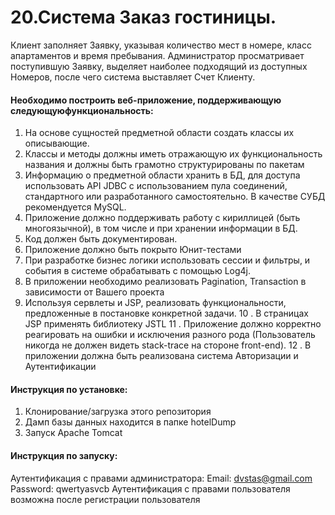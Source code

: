# 20.Система Заказ гостиницы. 
Клиент заполняет Заявку, указывая количество мест в номере, класс апартаментов и время пребывания.
Администратор просматривает поступившую Заявку, выделяет наиболее
подходящий из доступных Номеров, после чего система выставляет Счет
Клиенту.

#### Необходимо построить веб-приложение, поддерживающую следующуюфункциональность:
1. На основе сущностей предметной области создать классы их
описывающие.
2. Классы и методы должны иметь отражающую их функциональность
названия и должны быть грамотно структурированы по пакетам
3. Информацию о предметной области хранить в БД, для доступа
использовать API JDBC с использованием пула соединений,
стандартного или разработанного самостоятельно. В качестве СУБД
рекомендуется MySQL.
4. Приложение должно поддерживать работу с кириллицей (быть
многоязычной), в том числе и при хранении информации в БД.
5. Код должен быть документирован.
6. Приложение должно быть покрыто Юнит-тестами
7. При разработке бизнес логики использовать сессии и фильтры, и
события в системе обрабатывать с помощью Log4j.
8. В приложении необходимо реализовать Pagination, Transaction в
зависимости от Вашего проекта
9. Используя сервлеты и JSP, реализовать функциональности,
предложенные в постановке конкретной задачи.
10 . В страницах JSP применять библиотеку JSTL
11 . Приложение должно корректно реагировать на ошибки и исключения
разного рода (Пользователь никогда не должен видеть stack-trace на
стороне front-end).
12 . В приложении должна быть реализована система Авторизации и
Аутентификации

#### Инструкция по установке:
1. Клонирование/загрузка этого репозитория
2. Дамп базы данных находится в папке hotelDump
3. Запуск Apache Tomcat

#### Инструкция по запуску:
Аутентификация с правами администратора:
Email: dvstas@gmail.com
Password: qwertyasvcb 
Аутентификация с правами пользователя возможна после регистрации пользователя
